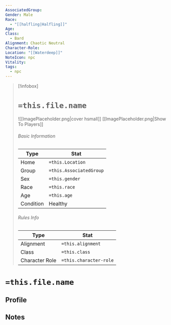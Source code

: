```yaml
---
AssociatedGroup: 
Gender: Male
Race:
  - "[[halfling|Halfling]]"
Age: 
Class:
  - Bard
Alignment: Chaotic Neutral
Character-Role: 
Location: "[[Waterdeep]]"
NoteIcon: npc
Vitality: 
tags:
  - npc
---
```




> [!infobox]
> # `=this.file.name`
> ![[ImagePlaceholder.png|cover hsmall]]
> [[ImagePlaceholder.png|Show To Players]]
> ###### Basic Information
> Type |  Stat |
> ---|---|
> Home | `=this.Location` |
> Group | `=this.AssociatedGroup` |
> Sex | `=this.gender` |
> Race | `=this.race` |
> Age | `=this.age` |
> Condition | Healthy |
> ###### Rules Info
> Type |  Stat |
> ---|---|
> Alignment | `=this.alignment` |
> Class | `=this.class` |
> Character Role | `=this.character-role` |

# `=this.file.name`
## Profile



## Notes
